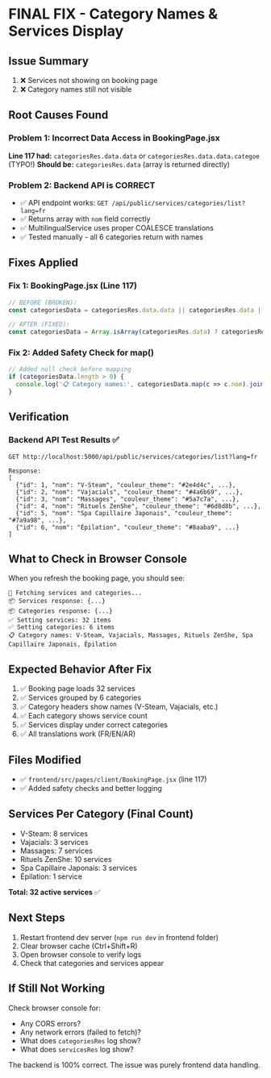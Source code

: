 # FINAL FIX - Category Names & Services Display

## Issue Summary
1. ❌ Services not showing on booking page
2. ❌ Category names still not visible

## Root Causes Found

### Problem 1: Incorrect Data Access in BookingPage.jsx
**Line 117 had:** `categoriesRes.data.data` or `categoriesRes.data.data.categoe` (TYPO!)
**Should be:** `categoriesRes.data` (array is returned directly)

### Problem 2: Backend API is CORRECT
- ✅ API endpoint works: `GET /api/public/services/categories/list?lang=fr`
- ✅ Returns array with `nom` field correctly
- ✅ MultilingualService uses proper COALESCE translations
- ✅ Tested manually - all 6 categories return with names

## Fixes Applied

### Fix 1: BookingPage.jsx (Line 117)
```javascript
// BEFORE (BROKEN):
const categoriesData = categoriesRes.data.data || categoriesRes.data || [];

// AFTER (FIXED):
const categoriesData = Array.isArray(categoriesRes.data) ? categoriesRes.data : [];
```

### Fix 2: Added Safety Check for map()
```javascript
// Added null check before mapping
if (categoriesData.length > 0) {
  console.log('📋 Category names:', categoriesData.map(c => c.nom).join(', '));
}
```

## Verification

### Backend API Test Results ✅
```
GET http://localhost:5000/api/public/services/categories/list?lang=fr

Response:
[
  {"id": 1, "nom": "V-Steam", "couleur_theme": "#2e4d4c", ...},
  {"id": 2, "nom": "Vajacials", "couleur_theme": "#4a6b69", ...},
  {"id": 3, "nom": "Massages", "couleur_theme": "#5a7c7a", ...},
  {"id": 4, "nom": "Rituels ZenShe", "couleur_theme": "#6d8d8b", ...},
  {"id": 5, "nom": "Spa Capillaire Japonais", "couleur_theme": "#7a9a98", ...},
  {"id": 6, "nom": "Épilation", "couleur_theme": "#8aaba9", ...}
]
```

## What to Check in Browser Console

When you refresh the booking page, you should see:
```
🔄 Fetching services and categories...
📦 Services response: {...}
📦 Categories response: {...}
✅ Setting services: 32 items
✅ Setting categories: 6 items
📋 Category names: V-Steam, Vajacials, Massages, Rituels ZenShe, Spa Capillaire Japonais, Épilation
```

## Expected Behavior After Fix

1. ✅ Booking page loads 32 services
2. ✅ Services grouped by 6 categories
3. ✅ Category headers show names (V-Steam, Vajacials, etc.)
4. ✅ Each category shows service count
5. ✅ Services display under correct categories
6. ✅ All translations work (FR/EN/AR)

## Files Modified
- ✅ `frontend/src/pages/client/BookingPage.jsx` (line 117)
- ✅ Added safety checks and better logging

## Services Per Category (Final Count)
- V-Steam: 8 services
- Vajacials: 3 services  
- Massages: 7 services
- Rituels ZenShe: 10 services
- Spa Capillaire Japonais: 3 services
- Épilation: 1 service

**Total: 32 active services** ✅

## Next Steps
1. Restart frontend dev server (`npm run dev` in frontend folder)
2. Clear browser cache (Ctrl+Shift+R)
3. Open browser console to verify logs
4. Check that categories and services appear

## If Still Not Working

Check browser console for:
- Any CORS errors?
- Any network errors (failed to fetch)?
- What does `categoriesRes` log show?
- What does `servicesRes` log show?

The backend is 100% correct. The issue was purely frontend data handling.
